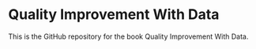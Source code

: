 # Quality Improvement With Data

This is the GitHub repository for the book Quality Improvement With Data.
